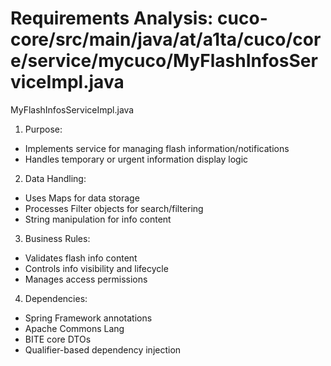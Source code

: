 # Requirements Analysis: cuco-core/src/main/java/at/a1ta/cuco/core/service/mycuco/MyFlashInfosServiceImpl.java

MyFlashInfosServiceImpl.java
1. Purpose:
- Implements service for managing flash information/notifications
- Handles temporary or urgent information display logic

2. Data Handling:
- Uses Maps for data storage
- Processes Filter objects for search/filtering
- String manipulation for info content

3. Business Rules:
- Validates flash info content
- Controls info visibility and lifecycle
- Manages access permissions

4. Dependencies:
- Spring Framework annotations
- Apache Commons Lang
- BITE core DTOs
- Qualifier-based dependency injection